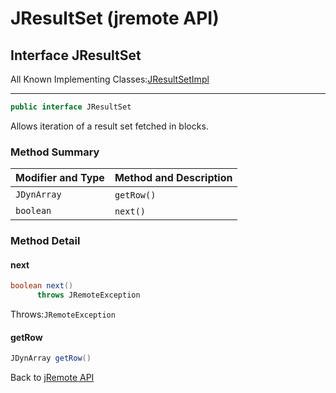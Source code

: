 # JResultSet (jremote API)

<PageHeader />

## Interface JResultSet

All Known Implementing Classes:[JResultSetImpl](./../io/jresultsetimpl-(jremote-api) "class in com.jbase.jremote.io")

* * *

```java
public interface JResultSet
```

Allows iteration of a result set fetched in blocks.

### Method Summary

| Modifier and Type | Method and Description |
| --- | --- |
| `JDynArray` | `getRow()`  |
| `boolean` | `next()`  |

### Method Detail

#### next

```java
boolean next()
      throws JRemoteException
```

Throws:`JRemoteException`

#### getRow

```java
JDynArray getRow()
```

Back to [jRemote API](./../../README.md)

<PageFooter />
